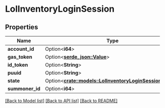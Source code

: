 # LolInventoryLoginSession

## Properties

Name | Type | Description | Notes
------------ | ------------- | ------------- | -------------
**account_id** | Option<**i64**> |  | [optional]
**gas_token** | Option<[**serde_json::Value**](.md)> |  | [optional]
**id_token** | Option<**String**> |  | [optional]
**puuid** | Option<**String**> |  | [optional]
**state** | Option<[**crate::models::LolInventoryLoginSessionStates**](LolInventoryLoginSessionStates.md)> |  | [optional]
**summoner_id** | Option<**i64**> |  | [optional]

[[Back to Model list]](../README.md#documentation-for-models) [[Back to API list]](../README.md#documentation-for-api-endpoints) [[Back to README]](../README.md)


